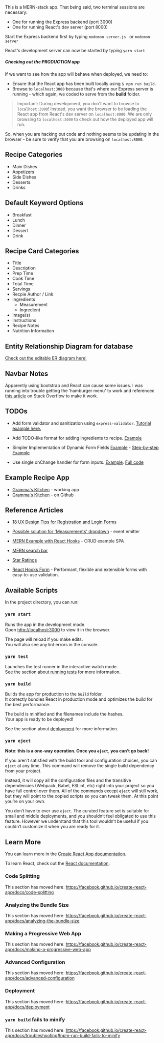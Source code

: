This is a MERN-stack app. That being said, two terminal sessions are necessary:
* One for running the Express backend (port 3000)
* One for running React's dev server (port 8000)

Start the Express backend first by typing
```nodemon server.js ``` or ```nodemon server```

React's development server can now be started by typing
```yarn start```
 
##### Checking out the PRODUCTION app

If we want to see how the app will behave when deployed, we need to:

- Ensure that the React app has been built locally using `$ npm run build`.
- Browse to `localhost:3000` because that's where our Express server is running - which again, we coded to serve from the **build** folder.



> Important: During development, you don't want to browse to `localhost:3000`! Instead, you want the browser to be loading the React app from React's dev server on `localhost:8000`. We are only browsing to `localhost:3000` to check out how the deployed app will run.

So, when you are hacking out code and nothing seems to be updating in the browser - be sure to verify that you are browsing on `localhost:8000`.


## Recipe Categories
* Main Dishes
* Appetizers
* Side Dishes
* Desserts
* Drinks

## Default Keyword Options
* Breakfast
* Lunch
* Dinner
* Dessert
* Drink

## Recipe Card Categories
* Title
* Description
* Prep Time
* Cook Time
* Total Time
* Servings
* Recpie Author / Link
* Ingredients
    * Measurement
    * Ingredient
* Image(s)
* Instructions
* Recipe Notes
* Nutrition Information

## Entity Relationship Diagram for database
[Check out the editable ER diagram here!](https://editor.ponyorm.com/user/tackc/RecipeApp/designer)

## Navbar Notes
Apparently using bootstrap and React can cause some issues. I was running into trouble getting the 'hamburger menu' to work and referenced [this article](https://stackoverflow.com/questions/52248179/how-to-use-data-toggle-collapse-in-reactjs-with-bootstrap) on Stack Overflow to make it work.

## TODOs
* Add form validator and sanitization using ```express-validator```. [Tutorial example here.](https://flaviocopes.com/express-sanitize-input/)

* Add TODO-like format for adding ingredients to recipe. [Example](https://codepen.io/arshdkhn1/pen/apoWJe?editors=0110)

* Simpler Implementation of Dynamic Form Fields [Example](https://codesandbox.io/s/react-dynamic-form-fields-3fjbd?from-embed=&file=/src/index.js:3007-3015) - [Step-by-step Example](https://dev.to/fuchodeveloper/dynamic-form-fields-in-react-1h6c)

* Use single onChange handler for form inputs. [Example](https://www.pluralsight.com/guides/handling-multiple-inputs-with-single-onchange-handler-react). [Full code](https://github.com/jaketrent/demo-single-change-handler/blob/master/src/App.js)

## Example Recipe App
* [Gramma's Kitchen](https://grammas.kitchen) - working app
* [Gramma's Kitchen](https://github.com/grammas/kitchen) - on Github

## Reference Articles
* [18 UX Design Tips for Registration and Login Forms](https://uxplanet.org/18-ux-design-tips-for-registration-and-login-forms-f897557358ba)

* [Possible solution for 'Measurements' dropdown](https://medium.com/@lolahef/react-event-emitter-9a3bb0c719) - event emitter

* [MERN Example with React Hooks](https://www.techandstartup.com/tutorials/mern-app-with-react-hooks) - CRUD example SPA

* [MERN search bar](https://medium.com/@reneecruz/search-bar-in-react-js-in-six-simple-steps-4849118b2134)

* [Star Ratings](https://bit.dev/nexxtway/react-rainbow/rating)

* [React Hooks Form](https://react-hook-form.com/get-started/) - Performant, flexible and extensible forms with easy-to-use validation.

## Available Scripts

In the project directory, you can run:

### `yarn start`

Runs the app in the development mode.<br />
Open [http://localhost:3000](http://localhost:3000) to view it in the browser.

The page will reload if you make edits.<br />
You will also see any lint errors in the console.

### `yarn test`

Launches the test runner in the interactive watch mode.<br />
See the section about [running tests](https://facebook.github.io/create-react-app/docs/running-tests) for more information.

### `yarn build`

Builds the app for production to the `build` folder.<br />
It correctly bundles React in production mode and optimizes the build for the best performance.

The build is minified and the filenames include the hashes.<br />
Your app is ready to be deployed!

See the section about [deployment](https://facebook.github.io/create-react-app/docs/deployment) for more information.

### `yarn eject`

**Note: this is a one-way operation. Once you `eject`, you can’t go back!**

If you aren’t satisfied with the build tool and configuration choices, you can `eject` at any time. This command will remove the single build dependency from your project.

Instead, it will copy all the configuration files and the transitive dependencies (Webpack, Babel, ESLint, etc) right into your project so you have full control over them. All of the commands except `eject` will still work, but they will point to the copied scripts so you can tweak them. At this point you’re on your own.

You don’t have to ever use `eject`. The curated feature set is suitable for small and middle deployments, and you shouldn’t feel obligated to use this feature. However we understand that this tool wouldn’t be useful if you couldn’t customize it when you are ready for it.

## Learn More

You can learn more in the [Create React App documentation](https://facebook.github.io/create-react-app/docs/getting-started).

To learn React, check out the [React documentation](https://reactjs.org/).

### Code Splitting

This section has moved here: https://facebook.github.io/create-react-app/docs/code-splitting

### Analyzing the Bundle Size

This section has moved here: https://facebook.github.io/create-react-app/docs/analyzing-the-bundle-size

### Making a Progressive Web App

This section has moved here: https://facebook.github.io/create-react-app/docs/making-a-progressive-web-app

### Advanced Configuration

This section has moved here: https://facebook.github.io/create-react-app/docs/advanced-configuration

### Deployment

This section has moved here: https://facebook.github.io/create-react-app/docs/deployment

### `yarn build` fails to minify

This section has moved here: https://facebook.github.io/create-react-app/docs/troubleshooting#npm-run-build-fails-to-minify
